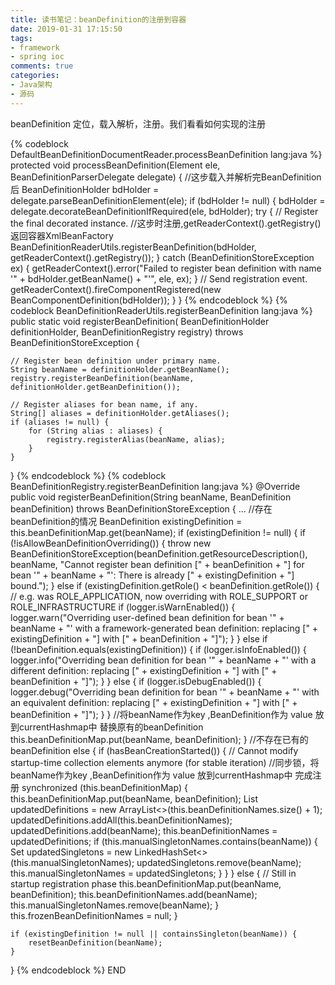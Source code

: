 ```yaml
---
title: 读书笔记：beanDefinition的注册到容器
date: 2019-01-31 17:15:50
tags: 
- framework
- spring ioc
comments: true
categories: 
- Java架构
- 源码
---
```

beanDefinition 定位，载入解析，注册。我们看看如何实现的注册
<!--more-->
{% codeblock DefaultBeanDefinitionDocumentReader.processBeanDefinition lang:java %}
protected void processBeanDefinition(Element ele, BeanDefinitionParserDelegate delegate) {
    //这步载入并解析完BeanDefinition后
    BeanDefinitionHolder bdHolder = delegate.parseBeanDefinitionElement(ele);
    if (bdHolder != null) {
        bdHolder = delegate.decorateBeanDefinitionIfRequired(ele, bdHolder);
        try {
            // Register the final decorated instance.
            //这步时注册,getReaderContext().getRegistry() 返回容器XmlBeanFactory 
            BeanDefinitionReaderUtils.registerBeanDefinition(bdHolder, getReaderContext().getRegistry());
        }
        catch (BeanDefinitionStoreException ex) {
            getReaderContext().error("Failed to register bean definition with name '" +
                    bdHolder.getBeanName() + "'", ele, ex);
        }
        // Send registration event.
        getReaderContext().fireComponentRegistered(new BeanComponentDefinition(bdHolder));
    }
}
{% endcodeblock %}
{% codeblock BeanDefinitionReaderUtils.registerBeanDefinition lang:java %}
public static void registerBeanDefinition(
        BeanDefinitionHolder definitionHolder, BeanDefinitionRegistry registry)
        throws BeanDefinitionStoreException {

    // Register bean definition under primary name.
    String beanName = definitionHolder.getBeanName();
    registry.registerBeanDefinition(beanName, definitionHolder.getBeanDefinition());

    // Register aliases for bean name, if any.
    String[] aliases = definitionHolder.getAliases();
    if (aliases != null) {
        for (String alias : aliases) {
            registry.registerAlias(beanName, alias);
        }
    }
}
{% endcodeblock %}
{% codeblock BeanDefinitionRegistry.registerBeanDefinition lang:java %}
    @Override
	public void registerBeanDefinition(String beanName, BeanDefinition beanDefinition)
			throws BeanDefinitionStoreException {
    ...
    //存在beanDefinition的情况
    BeanDefinition existingDefinition = this.beanDefinitionMap.get(beanName);
    if (existingDefinition != null) {
        if (!isAllowBeanDefinitionOverriding()) {
            throw new BeanDefinitionStoreException(beanDefinition.getResourceDescription(), beanName,
                    "Cannot register bean definition [" + beanDefinition + "] for bean '" + beanName +
                    "': There is already [" + existingDefinition + "] bound.");
        }
        else if (existingDefinition.getRole() < beanDefinition.getRole()) {
            // e.g. was ROLE_APPLICATION, now overriding with ROLE_SUPPORT or ROLE_INFRASTRUCTURE
            if (logger.isWarnEnabled()) {
                logger.warn("Overriding user-defined bean definition for bean '" + beanName +
                        "' with a framework-generated bean definition: replacing [" +
                        existingDefinition + "] with [" + beanDefinition + "]");
            }
        }
        else if (!beanDefinition.equals(existingDefinition)) {
            if (logger.isInfoEnabled()) {
                logger.info("Overriding bean definition for bean '" + beanName +
                        "' with a different definition: replacing [" + existingDefinition +
                        "] with [" + beanDefinition + "]");
            }
        }
        else {
            if (logger.isDebugEnabled()) {
                logger.debug("Overriding bean definition for bean '" + beanName +
                        "' with an equivalent definition: replacing [" + existingDefinition +
                        "] with [" + beanDefinition + "]");
            }
        }
        //将beanName作为key ,BeanDefinition作为 value 放到currentHashmap中 替换原有的beanDefinition
        this.beanDefinitionMap.put(beanName, beanDefinition);
    }
    //不存在已有的beanDefinition
    else {
        if (hasBeanCreationStarted()) {
            // Cannot modify startup-time collection elements anymore (for stable iteration)
            //同步锁，将beanName作为key ,BeanDefinition作为 value 放到currentHashmap中 完成注册
            synchronized (this.beanDefinitionMap) {
                this.beanDefinitionMap.put(beanName, beanDefinition);
                List<String> updatedDefinitions = new ArrayList<>(this.beanDefinitionNames.size() + 1);
                updatedDefinitions.addAll(this.beanDefinitionNames);
                updatedDefinitions.add(beanName);
                this.beanDefinitionNames = updatedDefinitions;
                if (this.manualSingletonNames.contains(beanName)) {
                    Set<String> updatedSingletons = new LinkedHashSet<>(this.manualSingletonNames);
                    updatedSingletons.remove(beanName);
                    this.manualSingletonNames = updatedSingletons;
                }
            }
        }
        else {
            // Still in startup registration phase
            this.beanDefinitionMap.put(beanName, beanDefinition);
            this.beanDefinitionNames.add(beanName);
            this.manualSingletonNames.remove(beanName);
        }
        this.frozenBeanDefinitionNames = null;
    }

    if (existingDefinition != null || containsSingleton(beanName)) {
        resetBeanDefinition(beanName);
    }
}
{% endcodeblock %}
END